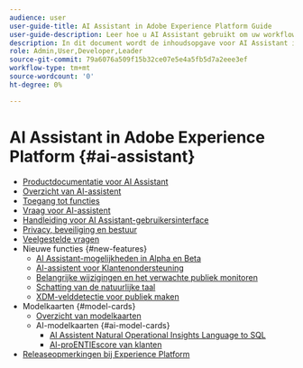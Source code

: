 ```yaml
---
audience: user
user-guide-title: AI Assistant in Adobe Experience Platform Guide
user-guide-description: Leer hoe u AI Assistant gebruikt om uw workflow met Adobe Experience Platform en Real-time Customer Data Platform te versnellen.
description: In dit document wordt de inhoudsopgave voor AI Assistant in Adobe Experience Platform weergegeven.
role: Admin,User,Developer,Leader
source-git-commit: 79a6076a509f15b32ce07e5e4a5fb5d7a2eee3ef
workflow-type: tm+mt
source-wordcount: '0'
ht-degree: 0%

---
```



# AI Assistant in Adobe Experience Platform {#ai-assistant}

* [Productdocumentatie voor AI Assistant](landing.md)
* [Overzicht van AI-assistent](home.md)
* [Toegang tot functies](access.md)
* [Vraag voor AI-assistent](questions.md)
* [Handleiding voor AI Assistant-gebruikersinterface](ui-guide.md)
* [Privacy, beveiliging en bestuur](privacy.md)
* [Veelgestelde vragen](faq.md)
* Nieuwe functies {#new-features}
   * [AI Assistant-mogelijkheden in Alpha en Beta](./new-features/alpha-beta.md)
   * [AI-assistent voor Klantenondersteuning](./new-features/customer-support.md)
   * [Belangrijke wijzigingen en het verwachte publiek monitoren](./new-features/audience-forecasting.md)
   * [Schatting van de natuurlijke taal](./new-features/natural-language.md)
   * [XDM-velddetectie voor publiek maken](./new-features/xdm-field-discovery.md)
* Modelkaarten {#model-cards}
   * [Overzicht van modelkaarten](./model-cards/overview.md)
   * AI-modelkaarten {#ai-model-cards}
      * [AI Assistent Natural Operational Insights Language to SQL](./model-cards/ai-model-cards/natural-language-to-sql.md)
      * [AI-proENTIEscore van klanten](./model-cards/ai-model-cards/customer-ai.md)
* [Releaseopmerkingen bij Experience Platform](https://experienceleague.adobe.com/nl/docs/experience-platform/release-notes/latest)

